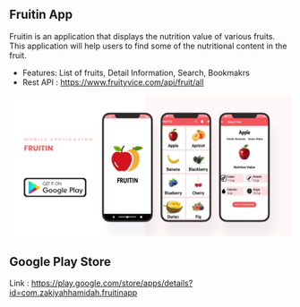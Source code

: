 ## Fruitin App
Fruitin is an application that displays the nutrition value of various fruits. This application will help users to find some of the nutritional content in the fruit.

  * Features: List of fruits, Detail Information, Search, Bookmakrs
  * Rest API : https://www.fruityvice.com/api/fruit/all

![Image of UI Design](https://github.com/kiyahza27/Fruitin/blob/main/Screenshots/fruitin%20UI%20design.png)

## Google Play Store
Link : https://play.google.com/store/apps/details?id=com.zakiyahhamidah.fruitinapp
